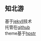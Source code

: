 知北游
---


基于[jekyll]技术   
托管在[github]   
theme基于[hpstr]

[jekyll]:http://jekyllrb.com/
[github]:https://www.github.com/
[hpstr]:https://github.com/mmistakes/hpstr-jekyll-theme
